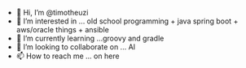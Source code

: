- 👋 Hi, I’m @timotheuzi
- 👀 I’m interested in ... old school programming + java spring boot + aws/oracle things + ansible
- 🌱 I’m currently learning ...groovy and gradle
- 💞️ I’m looking to collaborate on ... AI
- 📫 How to reach me ... on here

<!---
timotheuzi/timotheuzi is a ✨ special ✨ repository because its `README.md` (this file) appears on your GitHub profile.
You can click the Preview link to take a look at your changes.
--->

